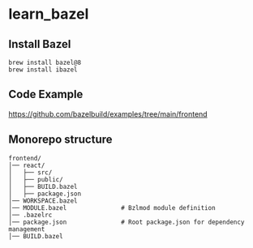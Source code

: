 # learn_bazel

## Install Bazel
```
brew install bazel@8
brew install ibazel
```

## Code Example
https://github.com/bazelbuild/examples/tree/main/frontend


## Monorepo structure
```
frontend/
│── react/
│   ├── src/
│   ├── public/
│   ├── BUILD.bazel
│   ├── package.json
│── WORKSPACE.bazel
│── MODULE.bazel               # Bzlmod module definition
│── .bazelrc
│── package.json               # Root package.json for dependency management
│── BUILD.bazel
```
